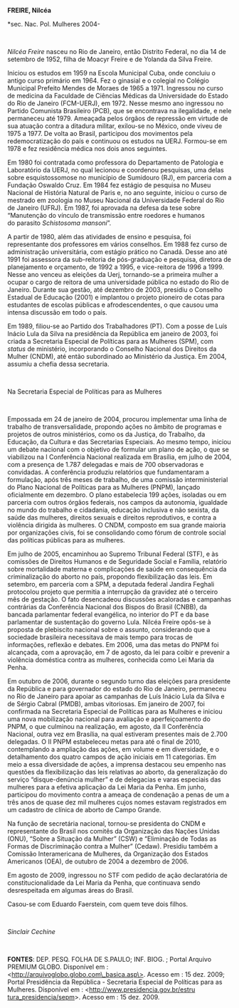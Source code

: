 **FREIRE, Nilcéa**

\*sec. Nac. Pol. Mulheres 2004-

 

*Nilcéa Freire* nasceu no Rio de Janeiro, então Distrito Federal, no dia
14 de setembro de 1952, filha de Moacyr Freire e de Yolanda da Silva
Freire.

Iniciou os estudos em 1959 na Escola Municipal Cuba, onde concluiu o
antigo curso primário em 1964. Fez o ginasial e o colegial no Colégio
Municipal Prefeito Mendes de Moraes de 1965 a 1971. Ingressou no curso
de medicina da Faculdade de Ciências Médicas da Universidade do Estado
do Rio de Janeiro (FCM-UERJ), em 1972. Nesse mesmo ano ingressou no
Partido Comunista Brasileiro (PCB), que se encontrava na ilegalidade, e
nele permaneceu até 1979. Ameaçada pelos órgãos de repressão em virtude
de sua atuação contra a ditadura militar, exilou-se no México, onde
viveu de 1975 a 1977. De volta ao Brasil, participou dos movimentos pela
redemocratização do país e continuou os estudos na UERJ. Formou-se em
1978 e fez residência médica nos dois anos seguintes.

Em 1980 foi contratada como professora do Departamento de Patologia e
Laboratório da UERJ, no qual lecionou e coordenou pesquisas, uma delas
sobre esquistossomose no município de Sumidouro (RJ), em parceria com a
Fundação Oswaldo Cruz. Em 1984 fez estágio de pesquisa no Museu Nacional
de História Natural de Paris e, no ano seguinte, iniciou o curso de
mestrado em zoologia no Museu Nacional da Universidade Federal do Rio de
Janeiro (UFRJ). Em 1987, foi aprovada na defesa da tese sobre
“Manutenção do vínculo de transmissão entre roedores e humanos
do parasito *Schistosoma mansoni*”.

A partir de 1980, além das atividades de ensino e pesquisa, foi
representante dos professores em vários conselhos. Em 1988 fez curso de
administração universitária, com estágio prático no Canadá. Desse ano
até 1991 foi assessora da sub-reitoria de pós-graduação e pesquisa,
diretora de planejamento e orçamento, de 1992 a 1995, e vice-reitora de
1996 a 1999. Nesse ano venceu as eleições da Uerj, tornando-se a
primeira mulher a ocupar o cargo de reitora de uma universidade pública
no estado do Rio de Janeiro. Durante sua gestão, até dezembro de 2003,
presidiu o Conselho Estadual de Educação (2001) e implantou o projeto
pioneiro de cotas para estudantes de escolas públicas e
afrodescendentes, o que causou uma intensa discussão em todo o país.

Em 1989, filiou-se ao Partido dos Trabalhadores (PT). Com a posse de
Luís Inácio Lula da Silva na presidência da República em janeiro de
2003, foi criada a Secretaria Especial de Políticas para as Mulheres
(SPM), com *status* de ministério, incorporando o Conselho Nacional dos
Direitos da Mulher (CNDM), até então subordinado ao Ministério da
Justiça. Em 2004, assumiu a chefia dessa secretaria.

 

Na Secretaria Especial de Políticas para as Mulheres

 

Empossada em 24 de janeiro de 2004, procurou implementar uma linha de
trabalho de transversalidade, propondo ações no âmbito de programas e
projetos de outros ministérios, como os da Justiça, do Trabalho, da
Educação, da Cultura e das Secretarias Especiais. Ao mesmo tempo,
iniciou um debate nacional com o objetivo de formular um plano de ação,
o que se viabilizou na I Conferência Nacional realizada em Brasília, em
julho de 2004, com a presença de 1.787 delegadas e mais de 700
observadoras e convidadas. A conferência produziu relatórios que
fundamentaram a formulação, após três meses de trabalho, de uma comissão
interministerial do Plano Nacional de Políticas para as Mulheres (PNPM),
lançado oficialmente em dezembro. O plano estabelecia 199 ações,
isoladas ou em parceria com outros órgãos federais, nos campos da
autonomia, igualdade no mundo do trabalho e cidadania, educação
inclusiva e não sexista, da saúde das mulheres, direitos sexuais e
direitos reprodutivos, e contra a violência dirigida às mulheres. O
CNDM, composto em sua grande maioria por organizações civis, foi se
consolidando como fórum de controle social das políticas públicas para
as mulheres.

Em julho de 2005, encaminhou ao Supremo Tribunal Federal (STF), e às
comissões de Direitos Humanos e de Seguridade Social e Família,
relatório sobre mortalidade materna e complicações de saúde em
consequência da criminalização do aborto no país, propondo
flexibilização das leis. Em setembro, em parceria com a SPM, a deputada
federal Jandira Feghali protocolou projeto que permitia a interrupção da
gravidez até o terceiro mês de gestação. O fato desencadeou discussões
acaloradas e campanhas contrárias da Conferência Nacional dos Bispos do
Brasil (CNBB), da bancada parlamentar federal evangélica, no interior do
PT e da base parlamentar de sustentação do governo Lula. Nilcéa Freire
opôs-se à proposta de plebiscito nacional sobre o assunto, considerando
que a sociedade brasileira necessitava de mais tempo para trocas de
informações, reflexão e debates. Em 2006, uma das metas do PNPM foi
alcançada, com a aprovação, em 7 de agosto, da lei para coibir e
prevenir a violência doméstica contra as mulheres, conhecida como Lei
Maria da Penha.

Em outubro de 2006, durante o segundo turno das eleições para presidente
da República e para governador do estado do Rio de Janeiro, permaneceu
no Rio de Janeiro para apoiar as campanhas de Luís Inácio Lula da Silva
e de Sérgio Cabral (PMDB), ambas vitoriosas. Em janeiro de 2007, foi
confirmada na Secretaria Especial de Políticas para as Mulheres e
iniciou uma nova mobilização nacional para avaliação e aperfeiçoamento
do PNPM, o que culminou na realização, em agosto, da II Conferência
Nacional, outra vez em Brasília, na qual estiveram presentes mais de
2.700 delegadas. O II PNPM estabeleceu metas para até o final de 2010,
contemplando a ampliação das ações, em volume e em diversidade, e o
detalhamento dos quatro campos de ação iniciais em 11 categorias. Em
meio a essa diversidade de ações, a imprensa destacou seu empenho nas
questões da flexibilização das leis relativas ao aborto, da
generalização do serviço “disque-denúncia mulher” e de delegacias e
varas especiais das mulheres para a efetiva aplicação da Lei Maria da
Penha. Em junho, participou do movimento contra a ameaça de condenação a
penas de um a três anos de quase dez mil mulheres cujos nomes estavam
registrados em um cadastro de clínica de aborto de Campo Grande.

Na função de secretária nacional, tornou-se presidenta do CNDM e
representante do Brasil nos comitês da Organização das Nações Unidas
(ONU), “Sobre a Situação da Mulher” (CSW) e “Eliminação de Todas as
Formas de Discriminação contra a Mulher” (Cedaw). Presidiu também a
Comissão Interamericana de Mulheres, da Organização dos Estados
Americanos (OEA), de outubro de 2004 a dezembro de 2006.

Em agosto de 2009, ingressou no STF com pedido de ação declaratória de
constitucionalidade da Lei Maria da Penha, que continuava sendo
desrespeitada em algumas áreas do Brasil.

Casou-se com Eduardo Faerstein, com quem teve dois filhos.

 

*Sinclair Cechine*

 

**FONTES**: DEP. PESQ. FOLHA DE S.PAULO; INF. BIOG. ; Portal Arquivo
PREMIUM GLOBO. Disponível em :
\<http://arquivoglobo.globo.com\_basica.asp\>. Acesso em : 15 dez. 2009;
Portal Presidência da República - Secretaria Especial de Políticas para
as Mulheres. Disponível em : \<[http://www.presidencia.gov.br/estru
tura\_presidencia/sepm](http://www.presidencia.gov.br/estru%20tura_presidencia/sepm)\>.
Acesso em : 15 dez. 2009.

 
